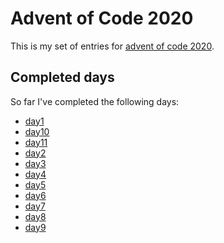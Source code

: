# Advent of Code 2020
This is my set of entries for [advent of code 2020](https://www.adventofcode.com/2020).

## Completed days
  So far I've completed the following days:

  * [day1](day1.html)
  * [day10](day10.html)
  * [day11](day11.html)
  * [day2](day2.html)
  * [day3](day3.html)
  * [day4](day4.html)
  * [day5](day5.html)
  * [day6](day6.html)
  * [day7](day7.html)
  * [day8](day8.html)
  * [day9](day9.html)
